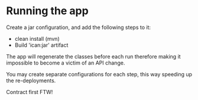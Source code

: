 Running the app
===========

Create a jar configuration, and add the following steps to it:
- clean install (mvn)
- Build 'ican:jar' artifact

The app will regenerate the classes before each run therefore making it impossible to become a victim of an API change.

You may create separate configurations for each step, this way speeding up the re-deployments.

Contract first FTW!